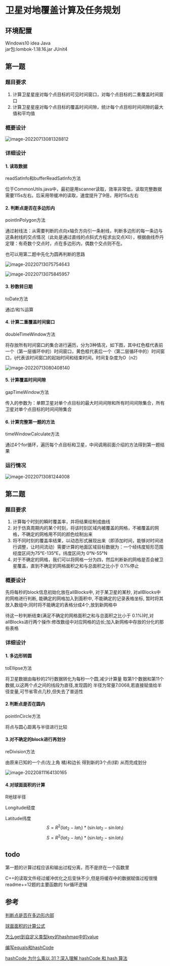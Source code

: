 # **卫星对地覆盖计算及任务规划**

## 环境配置

Windows10	idea	Java  
jar包:lombok-1.18.16.jar	JUnit4

## 第一题

### 题目要求

1. 计算卫星星座对每个点目标的可见时间窗口，对每个点目标的二重覆盖时间窗口
2. 计算卫星星座对每个点目标的覆盖时间间隙，统计每个点目标时间间隙的最大值和平均值


### 概要设计

![image-20220713081328812](img/image-20220713081328812.png)

### 详细设计

#### 1.	读取数据

readSatInfo和bufferReadSatInfo方法

位于CommonUtils.java中，最初是用scanner读取，效率非常低，读取完整数据需要115s左右。后采用带缓冲的读取，速度提升了9倍，用时15s左右

#### 2.	判断点是否在多边形内

pointInPolygon方法

通过射线法：从需要判断的点向x轴负方向引一条射线，判断多边形的每一条边与这条射线的交点情况（此处是通过直线的点斜式方程求出交点X0），根据曲线乔丹定理：有奇数个交点时，点在多边形内，偶数个交点则不在。

也可以用第二题中先化为圆再判断的思路

![image-20220713075754643](img/image-20220713075754643.png)

![image-20220713075845957](img/image-20220713075845957.png)

#### 3.	秒数转日期

toDate方法

通过/和%运算

#### 4.	计算二重覆盖时间窗口

doubleTimeWindow方法

将存放所有时间窗口的集合进行遍历，分为3种情况，如下图，其中红色框代表前一个（第一层循环中的）时间窗口，黄色框代表后一个（第二层循环中的）时间窗口，ij代表该时间窗口的起始时间和结束时间，时间复杂度为O（n2）

![image-20220713080408140](img/image-20220713080408140.png)

#### 5.	计算覆盖时间间隙

gapTimeWindow方法

传入的参数为：单颗卫星对单个点目标的最大时间间隙和所有时间间隙集合，所有卫星对单个点目标的时间间隙集合

#### 6.	计算完整第一题的方法

timeWindowCalculate方法

通过4个for循环，遍历每个点目标和卫星，中间调用前面介绍的方法得到第一题结果

### 运行情况

![image-20220713081244008](img/image-20220713081244008.png)

## 第二题

### 题目要求

1. 计算每个时刻的瞬时覆盖率，并将结果绘制成曲线
2. 对于仿真周期内的某个时刻，将该时刻区域内被覆盖的网格，不被覆盖的网格，不确定的网格用不同的颜色绘制出来
3. 将不同时刻的覆盖率结果，以动态形式展现出来（即添加时间，能够对时间进行调整，让时间流动）需要计算的地面区域目标数据为：一个经纬度矩形范围 经度区间为75°E-135°E，纬度区间为 0°N-55°N
4. 对于不确定的网格，我们可以将网格一分为四，然后判断新的网格是否会被卫星覆盖，直到不确定的网格面积之和与总面积之比小于 0.1%停止

### 概要设计

先将每秒的block信息初始化放在allBlocks中, 对于某卫星的某秒, 对allBlocks中的网格进行判断, 能确定的网格加入到面积中, 不能确定的记录表格坐标, 暂时将其放入数组中;同时将不能确定的表格分成4个,放到新网格中

待这一秒判断结束(满足不确定的网格面积之和与总面积之比小于 0.1%)时,对allBlocks进行两个操作:修改数组中对应网格的边长;加入新网格中存放的分化的那些表格

### 详细设计

#### 1. 多边形转圆

toEllipse方法

将卫星数据由每秒的21行数据转化为每秒一个圆,减少计算量
取第1个数据和第11个数据,以这两个点之间的线段为直径,发现圆的
半径为常量7.0068,若直接赋值给半径变量,可节省零点几秒,但失去了普适性

#### 2.判断点是否在圆内

pointInCircle方法

将点与圆心距离与半径进行比较

#### 3.对不确定的block进行再划分

reDivision方法

由原来已知的一个点(左上角 橘)和边长 得到新的3个点(绿) 从而完成划分

![image-20220811164130165](img/image-20220811164130165.png)

#### 4.对球面面积的计算

R地球半径

Longitude经度

Latitude纬度
$$
S=R^2(lat_2-lat_1)*(\sin lat_2-\sin lat_1)
$$
$$S=R^2(lat_2-lat_1)*(\sin lat_2-\sin lat_1)$$




## todo

第一题的计算过程应该和输出过程分离，而不是挤在一个函数里

C++的读取文件经过缓冲优化之后变快不少,但是将缓存中的数据赋值过程很慢
readme+=12题的主要函数的 for循环逻辑



## 参考
[判断点是否在多边形内部](https://www.cnblogs.com/luxiaoxun/p/3722358.html)

[球面面积的计算公式](https://wenku.baidu.com/view/a9def74633687e21af45a997.html)

[怎么get到自定义类型key的hashmap中的value](https://blog.csdn.net/sun_wangdong/article/details/51315106)

[编写equals和hashCode](https://www.liaoxuefeng.com/wiki/1252599548343744/1265117217944672)

[hashCode 为什么乘以 31？深入理解 hashCode 和 hash 算法](https://www.cnblogs.com/taotaobaibai/articles/13726618.html)
